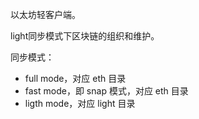 以太坊轻客户端。

light同步模式下区块链的组织和维护。

同步模式：

* full mode，对应 eth 目录
* fast mode，即 snap 模式，对应 eth 目录
* ligth mode，对应 light 目录



